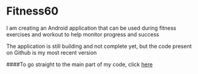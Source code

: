# Fitness60

I am creating an Android application that can be used during fitness exercises and workout to help monitor progress and success

The application is still building and not complete yet, but the code present on Github is my most recent version

####To go straight to the main part of my code, click [here](https://github.com/ShivamDh/Fitness60/app/src/main)
